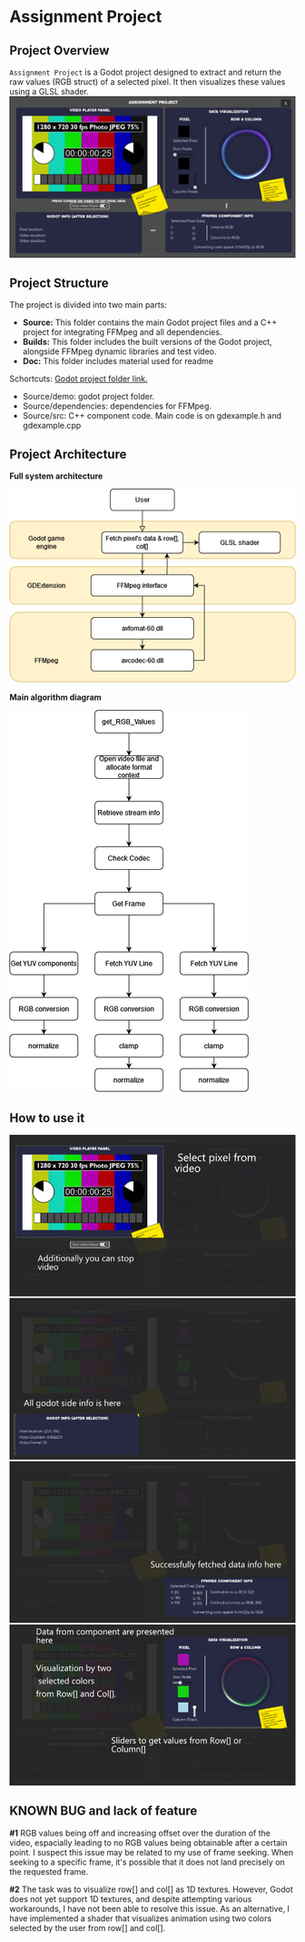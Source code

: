 # Assignment Project

## Project Overview
`Assignment Project` is a Godot project designed to extract and return the raw values (RGB struct) of a selected pixel. It then visualizes these values using a GLSL shader.
![screenshot](doc/images/screenshot1.png "screenshot")

## Project Structure
The project is divided into two main parts:
- **Source:** This folder contains the main Godot project files and a C++ project for integrating FFMpeg and all dependencies.
- **Builds:** This folder includes the built versions of the Godot project, alongside FFMpeg dynamic libraries and test video.
- **Doc:** This folder includes material used for readme

Schortcuts:
[Godot project folder link.](../Source/demo/)


- Source/demo: godot project folder.
- Source/dependencies: dependencies for FFMpeg.
- Source/src: C++ component code. Main code is on gdexample.h and gdexample.cpp 

## Project Architecture
**Full system architecture**

![Sys Architecture](doc/images/sys_arch_diagram.png "System Architecture")

**Main algorithm diagram**

![Sys Architecture](doc/images/algorithm.png "System Architecture")

## How to use it
![screenshot](doc/images/info1.png "screenshot")
![screenshot](doc/images/info2.png "screenshot")
![screenshot](doc/images/info3.png "screenshot")
![screenshot](doc/images/info4.png "screenshot")

## KNOWN BUG and lack of feature

**#1**
RGB values being off and increasing offset over the duration of the video, espacially leading to no RGB values being obtainable after a certain point.
I suspect this issue may be related to my use of frame seeking. When seeking to a specific frame, it's possible that it does not land precisely on the requested frame.

**#2**
The task was to visualize row[] and col[] as 1D textures. However, Godot does not yet support 1D textures, and despite attempting various workarounds, I have not been able to resolve this issue. As an alternative, I have implemented a shader that visualizes animation using two colors selected by the user from row[] and col[].
